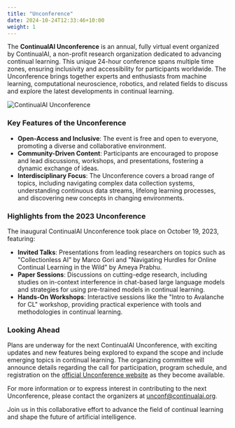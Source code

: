 ```yaml
---
title: "Unconference"
date: 2024-10-24T12:33:46+10:00
weight: 1
---
```


The **ContinualAI Unconference** is an annual, fully virtual event organized by ContinualAI, a non-profit research organization dedicated to advancing continual learning. This unique 24-hour conference spans multiple time zones, ensuring inclusivity and accessibility for participants worldwide. The Unconference brings together experts and enthusiasts from machine learning, computational neuroscience, robotics, and related fields to discuss and explore the latest developments in continual learning.

![ContinualAI Unconference]({{site.baseurl}}/images/unconference/CLAI-Horizontal.png)

### Key Features of the Unconference

- **Open-Access and Inclusive**: The event is free and open to everyone, promoting a diverse and collaborative environment.
- **Community-Driven Content**: Participants are encouraged to propose and lead discussions, workshops, and presentations, fostering a dynamic exchange of ideas.
- **Interdisciplinary Focus**: The Unconference covers a broad range of topics, including navigating complex data collection systems, understanding continuous data streams, lifelong learning processes, and discovering new concepts in changing environments.

### Highlights from the 2023 Unconference

The inaugural ContinualAI Unconference took place on October 19, 2023, featuring:
- **Invited Talks**: Presentations from leading researchers on topics such as "Collectionless AI" by Marco Gori and "Navigating Hurdles for Online Continual Learning in the Wild" by Ameya Prabhu.
- **Paper Sessions**: Discussions on cutting-edge research, including studies on in-context interference in chat-based large language models and strategies for using pre-trained models in continual learning.
- **Hands-On Workshops**: Interactive sessions like the "Intro to Avalanche for CL" workshop, providing practical experience with tools and methodologies in continual learning.

### Looking Ahead

Plans are underway for the next ContinualAI Unconference, with exciting updates and new features being explored to expand the scope and include emerging topics in continual learning. The organizing committee will announce details regarding the call for participation, program schedule, and registration on the [official Unconference website](https://unconf.continualai.org) as they become available.

For more information or to express interest in contributing to the next Unconference, please contact the organizers at unconf@continualai.org.

Join us in this collaborative effort to advance the field of continual learning and shape the future of artificial intelligence.